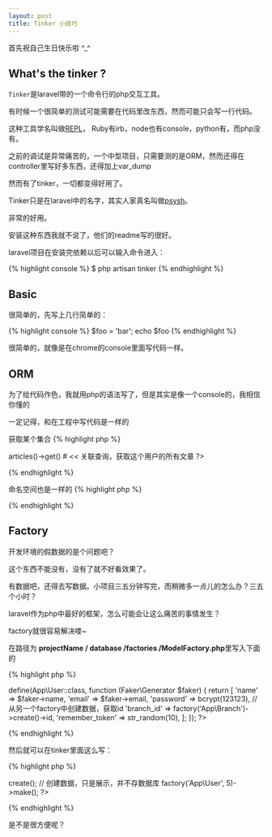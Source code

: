 ```yaml
---
layout: post
title: Tinker 小技巧
---
```


首先祝自己生日快乐啦 ^_^

## What's the tinker ?

`Tinker`是laravel带的一个命令行的php交互工具。

有时候一个很简单的测试可能需要在代码里改东西，然而可能只会写一行代码。

这种工具学名叫做[REPL](https://en.wikipedia.org/wiki/Read%E2%80%93eval%E2%80%93print_loop)，
Ruby有irb，node也有console，python有，而php没有。

之前的调试是异常痛苦的，一个中型项目，只需要测的是ORM，然而还得在controller里写好多东西，还得加上var_dump

然而有了tinker，一切都变得好用了。

Tinker只是在laravel中的名字，其实人家真名叫做[psysh](https://github.com/bobthecow/psysh/)。

非常的好用。

安装这种东西我就不说了，他们的readme写的很好。

laravel项目在安装完依赖以后可以输入命令进入：

{% highlight console %}
$ php artisan tinker
{% endhighlight %}

## Basic

很简单的，先写上几行简单的：

{% highlight console %}
$foo = 'bar';
echo $foo
{% endhighlight %}

很简单的，就像是在chrome的console里面写代码一样。

## ORM

为了给代码作色，我就用php的语法写了，但是其实是像一个console的，我相信你懂的

一定记得，和在工程中写代码是一样的

获取某个集合
{% highlight php %}
<?php 
App\User::all()
# << 会返回所有users的collections，可以清楚的看到
App\User::find(1)
# << 会返回id为1的用户数据
App\User::find(1)->articles()->get()
# << 关联查询，获取这个用户的所有文章
 ?>
{% endhighlight %}

命名空间也是一样的
{% highlight php %}
<?php 
use App\User;
# << 会返回false，别担心，已经成功了
User::all();
# << 好了，成功了
 ?>
{% endhighlight %}

## Factory

开发环境的假数据的是个问题吧？

这个东西不能没有，没有了就不好看效果了。

有数据吧，还得去写数据。小项目三五分钟写完，而稍微多一点儿的怎么办？三五个小时？

laravel作为php中最好的框架，怎么可能会让这么痛苦的事情发生？

factory就很容易解决喽~

在路径为 **projectName / database /factories /ModelFactory.php**里写入下面的

{% highlight php %}
<?php 
$factory->define(App\User::class, function (Faker\Generator $faker) {
  return [
    'name' => $faker->name,
    'email' => $faker->email,
    'password' => bcrypt(123123),
    // 从另一个factory中创建数据，获取id
    'branch_id' => factory('App\Branch')->create()->id,
    'remember_token' => str_random(10),
  ];
});
 ?>
{% endhighlight %}

然后就可以在tinker里面这么写：

{% highlight php %}
<?php 
// 创建5个用户放到数据库里
factory('App\User', 5)->create();

// 创建数据，只是展示，并不存数据库
factory('App\User', 5)->make();
 ?>
{% endhighlight %}

是不是很方便呢？

